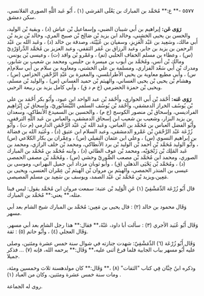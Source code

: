 ٥٥٧٧ -** ع:** مُحَمَّد بن المبارك بن يَعْلَى القرشي (١) ، أَبُو عَبد اللَّهِ الصوري القلانسي، سكن دمشق.

**رَوَى عَن:** إيراهيم بن أَبي شيبان الضبي، وإسماعيل بْن عياش (د) ، وبقية بْن الوليد، والحسن بن يحيى الخشني، وخالد ابن يزيد بْن صَالِح بْن صبيح المري، وخالد بْن يزيد بْن أَبي مالك، وسَعِيد بن عَبْد الْعَزِيزِ، وسفيان بن عُيَيْنَة، وصدقة بن خالد (د) ، وعَبد الله بن عَبْد الرحمن بن يزيد بن جابر، وعبد الرزاق بن عُمَر الثقفي، وعبد العزيز بن مُحَمَّد الدَّراوَرْدِيّ (س) ، وعطاء بن مسلم الخفاف الحلبي (تم) ، وعَمْرو بْن واقد (ت) ، وعيسى بْن يونس، ومالك بْن أنس، ومُحَمَّد بن أيوب بن ميسرة بن حلبس، ومحمد بن شعيب بن شابور، ومدرك بْن أَبي سَعْد الفزاري، ومسلمة بن علي الخشني، ومعاوية بن سلام بن أَبي سلام(م س) ، وأبي مطيع معاوية بن يحيى الأطرابلسي، والمغيرة بن عَبْدِ الرَّحْمَنِ الحزامي (س) ، وهشام بْن يحيى بْن يحيى الغساني، والهيثم بْن حميد الغساني (س) ، والوليد بْن مسلم، ويحيى بْن حمزة الحضرمي (خ م د ق) ، وأبي كامل يزيد بن ربيعة الرحبي.

**رَوَى عَنه:** أَحْمَد بْن أَبي الحواري، وأَحْمَد بْن عبد الواحد ابن عبود، وأَبُو بكر أَحْمَد بن علي بْن يُوسُف الخراز الدمشقي، وأَحْمَد بْن يُوسُف السلمي النَّيْسَابُورِيّ، وإسحاق بْن إِبْرَاهِيم الفراديسي، وإسحاق بْن منصور الكوسج (خ م) ، والحسين بن السميدع الأنطاكي، وسعدان بن يزيد البزار، وشعيب بن شعيب ابن إسحاق الدمشقي، والعباس بن عَبد اللَّهِ الترقفي، وأَبُو الفضل العباس بن مُحَمَّد بن العباس، وعَبد الله بْن عَبْد الرَّحْمَنِ الدارمي (م ت) ، وأَبُو زُرْعَة عَبْد الرَّحْمَنِ بْن عَمْرو الدمشقي، وعبد السلام ابن عتيق (د) ، وعُبَيد الله بن فضالة بن إبراهيم النسوي (س) ، وعلي ابن عثمان النفيلي (س) ، وعِمْران بن بكار الكلاعي (س) ، وأَبُو الوليد مُحَمَّد بْن أحمد بْن الوليد بْن برد الأنطاكي، ومحمد بْن خلف الرازي، ومحمد بن عَبد المَلِك بْن زَنْجَوَيْه، ومحمد بْن عوف الطائي (د) ، وابنه مُحَمَّد بن مُحَمَّد بن المبارك الصوري، ومحمد ابن مُحَمَّد بْن مصعب الصُّورِيّ وحشي (س) ، ومُحَمَّد بْن مصفى الحمصي (د) ، ومُحَمَّد بْن يَحْيَى الذهلي (ق) ، وأبو ثوبان مزداد ابن جميل البهراني، وموسى بن عيسى بن المنذر الحمصي، والهيثم بن مروان بْن الهيثم بْن عِمْران العنسي، ويحيى بن مَعِين،ويزيد بْن مُحَمَّد بْن عَبْد الصمد، ويوسف بن سَعِيد بن مسلم المصيصي.

قال أَبُو زُرْعَة الدِّمَشْقِيّ (١) عَنِ الْوَلِيد بْن عتبة: سمعت مروان ابن مُحَمَّد يقول: ليس فينا مثله،** يعني:** مُحَمَّد بن المبارك.

وَقَال محمود بن خالد (٢) : قال يحيى بن مَعِين: مُحَمَّد بن المبارك شيخ الشام بعد أبي مسهر.

وَقَال أَبُو عُبَيد الأجري (٣) : سألت أبا داود، عَنْهُ،** فقال:** هذا رجل الشام بعد أبي مسهر. وَقَال العجلي (٤) ، وأَبُو حاتم (٥) : ثقة.

وَقَال أَبُو زُرْعَة (٦) الدِّمَشْقِيّ: شهدت جنازته في شوال سنة خمس عشرة ومئتين، وصلى عليه أَبُو مسهر بباب الجابية فلما فرغ أثنى عليه،** وَقَال:** يرحمه الله، فإنه (٧) ... فذكر جميلا.

وذكره ابنُ حِبَّان فِي كتاب "الثقات" (٨) ،** وَقَال:** كان مولدهسنة ثلاث وخمسين ومئة، ومات سنة خمس عشرة ومئتين، وكان من العباد (١) .

روى له الجماعة.